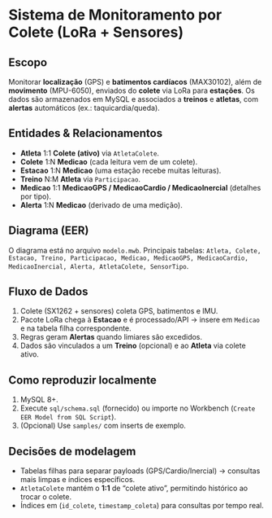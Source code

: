 # Sistema de Monitoramento por Colete (LoRa + Sensores)

## Escopo
Monitorar **localização** (GPS) e **batimentos cardíacos** (MAX30102), além de **movimento** (MPU-6050), enviados do **colete** via LoRa para **estações**. Os dados são armazenados em MySQL e associados a **treinos** e **atletas**, com **alertas** automáticos (ex.: taquicardia/queda).


## Entidades & Relacionamentos 
- **Atleta** 1:1 **Colete (ativo)** via `AtletaColete`.
- **Colete** 1:N **Medicao** (cada leitura vem de um colete).
- **Estacao** 1:N **Medicao** (uma estação recebe muitas leituras).
- **Treino** N:M **Atleta** via `Participacao`.
- **Medicao** 1:1 **MedicaoGPS / MedicaoCardio / MedicaoInercial** (detalhes por tipo).
- **Alerta** 1:N **Medicao** (derivado de uma medição).

## Diagrama (EER)
O diagrama está no arquivo `modelo.mwb`. Principais tabelas:
`Atleta, Colete, Estacao, Treino, Participacao, Medicao, MedicaoGPS, MedicaoCardio, MedicaoInercial, Alerta, AtletaColete, SensorTipo`.

## Fluxo de Dados
1. Colete (SX1262 + sensores) coleta GPS, batimentos e IMU.
2. Pacote LoRa chega à **Estacao** e é processado/API → insere em `Medicao` e na tabela filha correspondente.
3. Regras geram **Alertas** quando limiares são excedidos.
4. Dados são vinculados a um **Treino** (opcional) e ao **Atleta** via colete ativo.

## Como reproduzir localmente
1. MySQL 8+.
2. Execute `sql/schema.sql` (fornecido) ou importe no Workbench (`Create EER Model from SQL Script`).
3. (Opcional) Use `samples/` com inserts de exemplo.

## Decisões de modelagem
- Tabelas filhas para separar payloads (GPS/Cardio/Inercial) → consultas mais limpas e índices específicos.
- `AtletaColete` mantém o **1:1** de “colete ativo”, permitindo histórico ao trocar o colete.
- Índices em (`id_colete`, `timestamp_coleta`) para consultas por tempo real.
